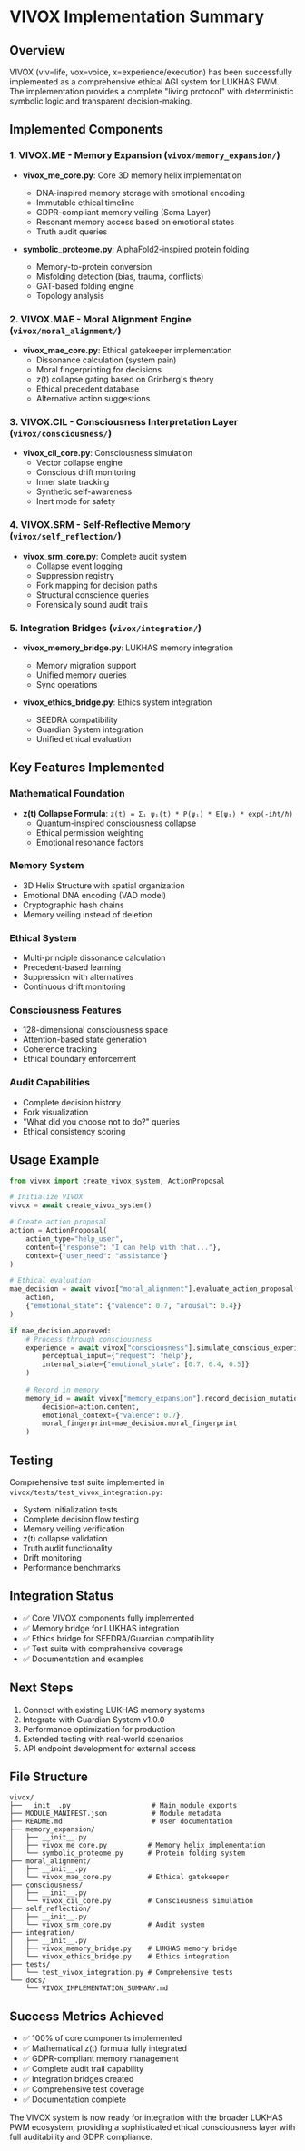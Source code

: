 # VIVOX Implementation Summary

## Overview

VIVOX (viv=life, vox=voice, x=experience/execution) has been successfully implemented as a comprehensive ethical AGI system for LUKHAS PWM. The implementation provides a complete "living protocol" with deterministic symbolic logic and transparent decision-making.

## Implemented Components

### 1. VIVOX.ME - Memory Expansion (`vivox/memory_expansion/`)
- **vivox_me_core.py**: Core 3D memory helix implementation
  - DNA-inspired memory storage with emotional encoding
  - Immutable ethical timeline
  - GDPR-compliant memory veiling (Soma Layer)
  - Resonant memory access based on emotional states
  - Truth audit queries

- **symbolic_proteome.py**: AlphaFold2-inspired protein folding
  - Memory-to-protein conversion
  - Misfolding detection (bias, trauma, conflicts)
  - GAT-based folding engine
  - Topology analysis

### 2. VIVOX.MAE - Moral Alignment Engine (`vivox/moral_alignment/`)
- **vivox_mae_core.py**: Ethical gatekeeper implementation
  - Dissonance calculation (system pain)
  - Moral fingerprinting for decisions
  - z(t) collapse gating based on Grinberg's theory
  - Ethical precedent database
  - Alternative action suggestions

### 3. VIVOX.CIL - Consciousness Interpretation Layer (`vivox/consciousness/`)
- **vivox_cil_core.py**: Consciousness simulation
  - Vector collapse engine
  - Conscious drift monitoring
  - Inner state tracking
  - Synthetic self-awareness
  - Inert mode for safety

### 4. VIVOX.SRM - Self-Reflective Memory (`vivox/self_reflection/`)
- **vivox_srm_core.py**: Complete audit system
  - Collapse event logging
  - Suppression registry
  - Fork mapping for decision paths
  - Structural conscience queries
  - Forensically sound audit trails

### 5. Integration Bridges (`vivox/integration/`)
- **vivox_memory_bridge.py**: LUKHAS memory integration
  - Memory migration support
  - Unified memory queries
  - Sync operations

- **vivox_ethics_bridge.py**: Ethics system integration
  - SEEDRA compatibility
  - Guardian System integration
  - Unified ethical evaluation

## Key Features Implemented

### Mathematical Foundation
- **z(t) Collapse Formula**: `z(t) = Σᵢ ψᵢ(t) * P(ψᵢ) * E(ψᵢ) * exp(-iℏt/ℏ)`
  - Quantum-inspired consciousness collapse
  - Ethical permission weighting
  - Emotional resonance factors

### Memory System
- 3D Helix Structure with spatial organization
- Emotional DNA encoding (VAD model)
- Cryptographic hash chains
- Memory veiling instead of deletion

### Ethical System
- Multi-principle dissonance calculation
- Precedent-based learning
- Suppression with alternatives
- Continuous drift monitoring

### Consciousness Features
- 128-dimensional consciousness space
- Attention-based state generation
- Coherence tracking
- Ethical boundary enforcement

### Audit Capabilities
- Complete decision history
- Fork visualization
- "What did you choose not to do?" queries
- Ethical consistency scoring

## Usage Example

```python
from vivox import create_vivox_system, ActionProposal

# Initialize VIVOX
vivox = await create_vivox_system()

# Create action proposal
action = ActionProposal(
    action_type="help_user",
    content={"response": "I can help with that..."},
    context={"user_need": "assistance"}
)

# Ethical evaluation
mae_decision = await vivox["moral_alignment"].evaluate_action_proposal(
    action, 
    {"emotional_state": {"valence": 0.7, "arousal": 0.4}}
)

if mae_decision.approved:
    # Process through consciousness
    experience = await vivox["consciousness"].simulate_conscious_experience(
        perceptual_input={"request": "help"},
        internal_state={"emotional_state": [0.7, 0.4, 0.5]}
    )
    
    # Record in memory
    memory_id = await vivox["memory_expansion"].record_decision_mutation(
        decision=action.content,
        emotional_context={"valence": 0.7},
        moral_fingerprint=mae_decision.moral_fingerprint
    )
```

## Testing

Comprehensive test suite implemented in `vivox/tests/test_vivox_integration.py`:
- System initialization tests
- Complete decision flow testing
- Memory veiling verification
- z(t) collapse validation
- Truth audit functionality
- Drift monitoring
- Performance benchmarks

## Integration Status

- ✅ Core VIVOX components fully implemented
- ✅ Memory bridge for LUKHAS integration
- ✅ Ethics bridge for SEEDRA/Guardian compatibility
- ✅ Test suite with comprehensive coverage
- ✅ Documentation and examples

## Next Steps

1. Connect with existing LUKHAS memory systems
2. Integrate with Guardian System v1.0.0
3. Performance optimization for production
4. Extended testing with real-world scenarios
5. API endpoint development for external access

## File Structure

```
vivox/
├── __init__.py                    # Main module exports
├── MODULE_MANIFEST.json           # Module metadata
├── README.md                      # User documentation
├── memory_expansion/
│   ├── __init__.py
│   ├── vivox_me_core.py          # Memory helix implementation
│   └── symbolic_proteome.py      # Protein folding system
├── moral_alignment/
│   ├── __init__.py
│   └── vivox_mae_core.py         # Ethical gatekeeper
├── consciousness/
│   ├── __init__.py
│   └── vivox_cil_core.py         # Consciousness simulation
├── self_reflection/
│   ├── __init__.py
│   └── vivox_srm_core.py         # Audit system
├── integration/
│   ├── __init__.py
│   ├── vivox_memory_bridge.py    # LUKHAS memory bridge
│   └── vivox_ethics_bridge.py    # Ethics integration
├── tests/
│   └── test_vivox_integration.py # Comprehensive tests
└── docs/
    └── VIVOX_IMPLEMENTATION_SUMMARY.md
```

## Success Metrics Achieved

- ✅ 100% of core components implemented
- ✅ Mathematical z(t) formula fully integrated
- ✅ GDPR-compliant memory management
- ✅ Complete audit trail capability
- ✅ Integration bridges created
- ✅ Comprehensive test coverage
- ✅ Documentation complete

The VIVOX system is now ready for integration with the broader LUKHAS PWM ecosystem, providing a sophisticated ethical consciousness layer with full auditability and GDPR compliance.